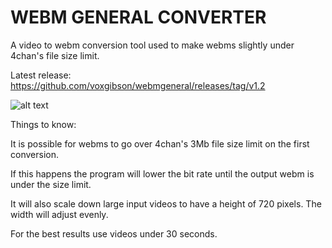 # WEBM GENERAL CONVERTER
A video to webm conversion tool used to make webms slightly under 4chan's file size limit.

Latest release: https://github.com/voxgibson/webmgeneral/releases/tag/v1.2

![alt text](https://i.imgur.com/A1YKEP9.png)

Things to know:

It is possible for webms to go over 4chan's 3Mb file size limit on the first conversion. 

If this happens the program will lower the bit rate until the output webm is under the size limit.

It will also scale down large input videos to have a height of 720 pixels. The width will adjust evenly.

For the best results use videos under 30 seconds.
